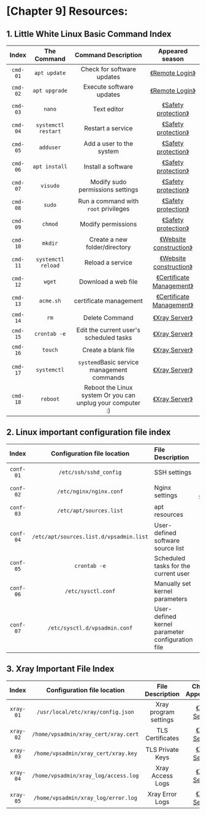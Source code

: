 # [Chapter 9] Resources:

## 1. Little White Linux Basic Command Index

|   Index  | The Command         | Command Description                                          |                  Appeared season                        |
| :------: | :------------------:| :----------------------------------------------------------: | :-----------------------------------------------------: |
| `cmd-01` | `apt update`        | Check for software updates                                   |  [《Remote Login》](./ch03-ssh.md)                      |
| `cmd-02` | `apt upgrade`       | Execute software updates                                     |  [《Remote Login》](./ch03-ssh.md)                      |
| `cmd-03` | `nano`              | Text editor                                                  |  [《Safety protection》](./ch04-security.md)            |
| `cmd-04` | `systemctl restart` | Restart a service                                            |  [《Safety protection》](./ch04-security.md)            |
| `cmd-05` | `adduser`           | Add a user to the system                                     |  [《Safety protection》](./ch04-security.md)            |
| `cmd-06` | `apt install`       | Install a software                                           |  [《Safety protection》](./ch04-security.md)            |
| `cmd-07` | `visudo`            | Modify sudo permissions settings                             |  [《Safety protection》](./ch04-security.md)            | 
| `cmd-08` | `sudo`              | Run a command with `root` privileges                         |  [《Safety protection》](./ch04-security.md)            |  
| `cmd-09` | `chmod`             | Modify permissions                                           |  [《Safety protection》](./ch04-security.md)            |
| `cmd-10` | `mkdir`             | Create a new folder/directory                                |  [《Website construction》](./ch05-webpage.md)          |
| `cmd-11` | `systemctl reload`  | Reload a service                                             |  [《Website construction》](./ch05-webpage.md)          |
| `cmd-12` | `wget`              | Download a web file                                          |  [《Certificate Management》](./ch06-certificates.md)   |
| `cmd-13` | `acme.sh`           | certificate management                                       |  [《Certificate Management》](./ch06-certificates.md)   |
| `cmd-14` | `rm`                | Delete Command                                               |  [《Xray Server》](./ch07-xray-server.md)   |
| `cmd-15` | `crontab -e`        | Edit the current user's scheduled tasks                      |  [《Xray Server》](./ch07-xray-server.md)   |
| `cmd-16` | `touch`             | Create a blank file                                          |  [《Xray Server》](./ch07-xray-server.md)   |
| `cmd-17` | `systemctl`         | `systemd`Basic service management commands                   |  [《Xray Server》](./ch07-xray-server.md)   |
| `cmd-18` | `reboot`            | Reboot the Linux system Or you can unplug your computer :)   |  [《Xray Server》](./ch07-xray-server.md)   |

## 2. Linux important configuration file index

|   Index   |       Configuration file location       |        File Description                                   |            Chapter Appearance                   |
| :-------: | :-------------------------------------: | :-------------------------------------------------------- | :---------------------------------------------: |
| `conf-01` | `/etc/ssh/sshd_config`                  |         SSH settings                                      |      [《Remote Login》](./ch03-ssh.md)          |
| `conf-02` | `/etc/nginx/nginx.conf`                 |         Nginx settings                                    |   [《Website construction》](./ch05-webpage.md) |
| `conf-03` | `/etc/apt/sources.list`                 |         apt resources                                     |     [《Xray Server》](./ch07-xray-server.md)    |
| `conf-04` | `/etc/apt/sources.list.d/vpsadmin.list` |         User-defined software source list                 |      [《Xray Server》](./ch07-xray-server.md)   |
| `conf-05` | `crontab -e`                            |         Scheduled tasks for the current user              |     [《Xray Server》](./ch07-xray-server.md)    |
| `conf-06` | `/etc/sysctl.conf`                      |         Manually set kernel parameters                    |     [《Xray Server》](./ch07-xray-server.md)    |
| `conf-07` | `/etc/sysctl.d/vpsadmin.conf`           |         User-defined kernel parameter configuration file  |     [《Xray Server》](./ch07-xray-server.md)    |

## 3. Xray Important File Index

|   Index   |      Configuration file location     |   File Description    |                Chapter Appearance                  |
| :-------: | :-----------------------------------: | :--------------------: | :------------------------------------------------: |
| `xray-01` | `/usr/local/etc/xray/config.json`    | Xray program settings | [《Xray Server》](./ch07-xray-server.md)           |
| `xray-02` | `/home/vpsadmin/xray_cert/xray.cert` | TLS Certificates      | [《Xray Server》](./ch07-xray-server.md)           |
| `xray-03` | `/home/vpsadmin/xray_cert/xray.key`  | TLS Private Keys      | [《Xray Server》](./ch07-xray-server.md)           |
| `xray-04` | `/home/vpsadmin/xray_log/access.log` | Xray Access Logs      | [《Xray Server》](./ch07-xray-server.md)           |
| `xray-05` | `/home/vpsadmin/xray_log/error.log`  | Xray Error Logs       | [《Xray Server》](./ch07-xray-server.md)           |
